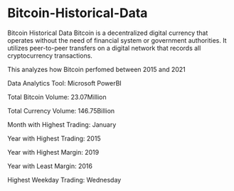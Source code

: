 # Bitcoin-Historical-Data
Bitcoin Historical Data
Bitcoin is a decentralized digital currency that operates without the need of financial system or government authorities. It utilizes peer-to-peer transfers on a digital network that records all cryptocurrency transactions.

This analyzes how Bitcoin perfomed between 2015 and 2021

Data Analytics Tool: Microsoft PowerBI

Total Bitcoin Volume: 23.07Million

Total Currency Volume: 146.75Billion

Month with Highest Trading: January

Year with Highest Trading: 2015

Year with Highest Margin: 2019

Year with Least Margin: 2016

Highest Weekday Trading: Wednesday
